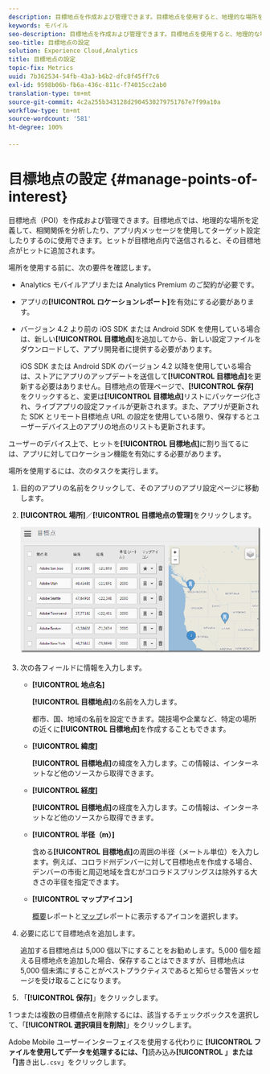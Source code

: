 ```yaml
---
description: 目標地点を作成および管理できます。目標地点を使用すると、地理的な場所を定義して相関関係を分析したり、アプリ内メッセージを使用してターゲットを設定したりできます。目標地点でヒットが送信されると、目標地点がヒットに関連付けられます。
keywords: モバイル
seo-description: 目標地点を作成および管理できます。目標地点を使用すると、地理的な場所を定義して相関関係を分析したり、アプリ内メッセージを使用してターゲットを設定したりできます。目標地点でヒットが送信されると、目標地点がヒットに関連付けられます。
seo-title: 目標地点の設定
solution: Experience Cloud,Analytics
title: 目標地点の設定
topic-fix: Metrics
uuid: 7b362534-54fb-43a3-b6b2-dfc8f45ff7c6
exl-id: 9598b06b-fb6a-436c-811c-f74015cc2ab0
translation-type: tm+mt
source-git-commit: 4c2a255b343128d2904530279751767e7f99a10a
workflow-type: tm+mt
source-wordcount: '581'
ht-degree: 100%

---
```


# 目標地点の設定 {#manage-points-of-interest}

目標地点（POI）を作成および管理できます。目標地点では、地理的な場所を定義して、相関関係を分析したり、アプリ内メッセージを使用してターゲット設定したりするのに使用できます。ヒットが目標地点内で送信されると、その目標地点がヒットに追加されます。

場所を使用する前に、次の要件を確認します。

* Analytics モバイルアプリまたは Analytics Premium のご契約が必要です。
* アプリの&#x200B;**[!UICONTROL ロケーションレポート]**&#x200B;を有効にする必要があります。
* バージョン 4.2 より前の iOS SDK または Android SDK を使用している場合は、新しい&#x200B;**[!UICONTROL 目標地点]**&#x200B;を追加してから、新しい設定ファイルをダウンロードして、アプリ開発者に提供する必要があります。

   iOS SDK または Android SDK のバージョン 4.2 以降を使用している場合は、ストアにアプリのアップデートを送信して&#x200B;**[!UICONTROL 目標地点]**&#x200B;を更新する必要はありません。目標地点の管理ページで、**[!UICONTROL 保存]** をクリックすると、変更は&#x200B;**[!UICONTROL 目標地点]**&#x200B;リストにパッケージ化され、ライブアプリの設定ファイルが更新されます。また、アプリが更新された SDK とリモート目標地点 URL の設定を使用している限り、保存するとユーザーデバイス上のアプリの地点のリストも更新されます。

ユーザーのデバイス上で、ヒットを&#x200B;**[!UICONTROL 目標地点]**&#x200B;に割り当てるには、アプリに対してロケーション機能を有効にする必要があります。

場所を使用するには、次のタスクを実行します。

1. 目的のアプリの名前をクリックして、そのアプリのアプリ設定ページに移動します。
1. **[!UICONTROL 場所]**／**[!UICONTROL 目標地点の管理]**&#x200B;をクリックします。

   ![手順の結果](assets/poi.png)

1. 次の各フィールドに情報を入力します。

   * **[!UICONTROL 地点名]**

      **[!UICONTROL 目標地点]**&#x200B;の名前を入力します。

      都市、国、地域の名前を設定できます。競技場や企業など、特定の場所の近くに&#x200B;**[!UICONTROL 目標地点]**&#x200B;を作成することもできます。

   * **[!UICONTROL 緯度]**

      **[!UICONTROL 目標地点]**&#x200B;の緯度を入力します。この情報は、インターネットなど他のソースから取得できます。

   * **[!UICONTROL 経度]**

      **[!UICONTROL 目標地点]**&#x200B;の経度を入力します。この情報は、インターネットなど他のソースから取得できます。

   * **[!UICONTROL 半径（m）]**

      含める&#x200B;**[!UICONTROL 目標地点]**&#x200B;の周囲の半径（メートル単位）を入力します。例えば、コロラド州デンバーに対して目標地点を作成する場合、デンバーの市街と周辺地域を含むがコロラドスプリングスは除外する大きさの半径を指定できます。

   * **[!UICONTROL マップアイコン]**

      [概要](/help/using/location/c-location-overview.md)レポートと[マップ](/help/using/location/c-map-points.md)レポートに表示するアイコンを選択します。

1. 必要に応じて目標地点を追加します。

   追加する目標地点は 5,000 個以下にすることをお勧めします。5,000 個を超える目標地点を追加した場合、保存することはできますが、目標地点は 5,000 個未満にすることがベストプラクティスであると知らせる警告メッセージを受け取ることになります。

1. 「**[!UICONTROL 保存]**」をクリックします。

1 つまたは複数の目標値点を削除するには、該当するチェックボックスを選択して、「**[!UICONTROL 選択項目を削除]**」をクリックします。

Adobe Mobile ユーザーインターフェイスを使用する代わりに **[!UICONTROL ファイルを使用してデータを処理するには、「]**&#x200B;読み込み&#x200B;**[!UICONTROL 」または「]**&#x200B;書き出し`.csv`」をクリックします。
